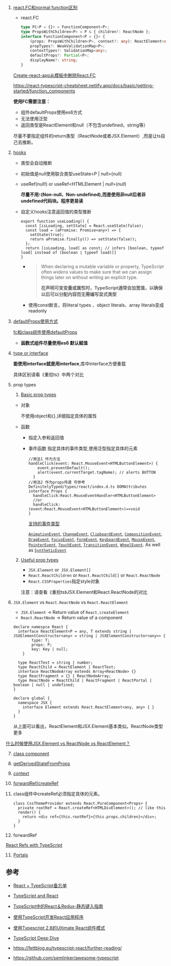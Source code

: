 1. [react.FC和normal function区别](https://react-typescript-cheatsheet.netlify.app/docs/basic/getting-started/function_components)

   * react.FC

     ```typescript
     type FC<P = {}> = FunctionComponent<P>;
     type PropsWithChildren<P> = P & { children?: ReactNode };
     interface FunctionComponent<P = {}> {
         (props: PropsWithChildren<P>, context?: any): ReactElement<any, any> | null;
         propTypes?: WeakValidationMap<P>;
         contextTypes?: ValidationMap<any>;
         defaultProps?: Partial<P>;
         displayName?: string;
     }
     ```

   [Create-react-app从模板中删除React.FC](https://github.com/facebook/create-react-app/pull/8177)

   https://react-typescript-cheatsheet.netlify.app/docs/basic/getting-started/function_components

   **使用FC需要注意：**

   * 组件defaultProps使用es6方式
   * 无法使用泛型
   * 返回类型是ReactElement和null（不包含undefined，string等）

   尽量不要指定组件的return类型（ReactNode或者JSX.Element）,而是让ts自己去推断。

2. [hooks](https://react-typescript-cheatsheet.netlify.app/docs/basic/getting-started/hooks)

   * 类型会自动推断

   * 初始值是null使用联合类型useState<P | null>(null)

   * useRef<HTMLElement>(null!) or useRef<HTMLElement | *null*>(*null*)

     **尽量不用`!`(Non-null、Non-undefined),而是使用非null后者非undefined代码块。程序更易读**

   * 自定义hooks注意返回值的类型推断

     ```tsx
     export function useLoading() {
       const [isLoading, setState] = React.useState(false);
       const load = (aPromise: Promise<any>) => {
         setState(true);
         return aPromise.finally(() => setState(false));
       };
       return [isLoading, load] as const; // infers [boolean, typeof load] instead of (boolean | typeof load)[]
     }
     ```

     * > When declaring a mutable variable or property, TypeScript often *widens* values to make sure that we can assign things later on without writing an explicit type.
       >
       > **在声明可变变量或属性时，TypeScript通常会加宽值，以确保以后可以分配内容而无需编写显式类型**

     * 使用const断言，将literal types 、object literals、array literals变成readonly

3. [defaultProps使用方式](https://react-typescript-cheatsheet.netlify.app/docs/basic/getting-started/default_props)

   [fc和class组件使用defaultProps](https://www.typescriptlang.org/docs/handbook/release-notes/typescript-3-0.html#support-for-defaultprops-in-jsx)

   * **函数式组件尽量使用es6 默认赋值**

4. [type or interface](https://react-typescript-cheatsheet.netlify.app/docs/basic/getting-started/types_or_interfaces)

    **能使用interface就是用interface**,库中interface方便重载

   具体区别请看《重拾ts》中两个对比

5. prop types

   1. [Basic prop types](https://react-typescript-cheatsheet.netlify.app/docs/basic/getting-started/basic_type_example)

     * 对象

       不使用object和{},详细指定具体的属性

     * 函数

       * 指定入参和返回值

       * 事件函数 指定具体的事件类型,使用泛型指定具体的元素

         ```tsx
         //用法1 作为方法
         handleClick(event: React.MouseEvent<HTMLButtonElement>) {
             event.preventDefault();
             alert(event.currentTarget.tagName); // alerts BUTTON
           }
         //用法2 作为props传递 可参考DefinitelyTyped/types/react/index.d.ts DOMAttributes
         interface Props {
           handleClick:React.MouseEventHandler<HTMLButtonElement>
           //or
           handleClick: (event:React.MouseEvent<HTMLButtonElement>)=>void
         }
         ```

         [支持的事件类型 ](https://fettblog.eu/typescript-react/events/#basic-event-handling)

         [`AnimationEvent`](https://developer.mozilla.org/en-US/docs/Web/API/AnimationEvent), [`ChangeEvent`](https://developer.mozilla.org/en-US/docs/Web/API/ChangeEvent), [`ClipboardEvent`](https://developer.mozilla.org/en-US/docs/Web/API/ClipboardEvent), [`CompositionEvent`](https://developer.mozilla.org/en-US/docs/Web/API/CompositionEvent), [`DragEvent`](https://developer.mozilla.org/en-US/docs/Web/API/DragEvent), [`FocusEvent`](https://developer.mozilla.org/en-US/docs/Web/API/FocusEvent), [`FormEvent`](https://developer.mozilla.org/en-US/docs/Web/API/FormEvent), [`KeyboardEvent`](https://developer.mozilla.org/en-US/docs/Web/API/KeyboardEvent), [`MouseEvent`](https://developer.mozilla.org/en-US/docs/Web/API/MouseEvent), [`PointerEvent`](https://developer.mozilla.org/en-US/docs/Web/API/PointerEvent), [`TouchEvent`](https://developer.mozilla.org/en-US/docs/Web/API/TouchEvent), [`TransitionEvent`](https://developer.mozilla.org/en-US/docs/Web/API/TransitionEvent), [`WheelEvent`](https://developer.mozilla.org/en-US/docs/Web/API/WheelEvent). As well as [ `SyntheticEvent`](https://reactjs.org/docs/events.html#reference)

   2. [Useful prop types](https://react-typescript-cheatsheet.netlify.app/docs/basic/getting-started/react_prop_type_example)

      * `JSX.Element` or` JSX.Element[]`
      * `React.ReactChildren` or `React.ReactChild[]` or `React.ReactNode`
      * `React.CSSProperties`指定style对象

      注意：请查看《重拾ts》JSX.Element和React.ReactNode的对比

6.  `JSX.Element` vs `React.ReactNode` vs `React.ReactElement`

      - `JSX.Element` -> Return value of `React.createElement`
      - `React.ReactNode` -> Return value of a component

      ```tsx
      declare namespce React {
        interface ReactElement<P = any, T extends string | JSXElementConstructor<any> = string | JSXElementConstructor<any>> {
              type: T;
              props: P;
              key: Key | null;
          }
        
        type ReactText = string | number;
        type ReactChild = ReactElement | ReactText;
        interface ReactNodeArray extends Array<ReactNode> {}
        type ReactFragment = {} | ReactNodeArray;
        type ReactNode = ReactChild | ReactFragment | ReactPortal | boolean | null | undefined;
      }
      
      declare global {
        namespace JSX {
          interface Element extends React.ReactElement<any, any> { }  
        }	
      }
      ```

      从上面可以看出，ReactElement和JSX.Element基本类似。ReactNode类型更多

   [什么时候使用JSX.Element vs ReactNode vs ReactElement？](https://stackoverflow.com/questions/58123398/when-to-use-jsx-element-vs-reactnode-vs-reactelement/59840095#59840095)

7. [class component](https://react-typescript-cheatsheet.netlify.app/docs/basic/getting-started/class_components)

8. [getDerivedStateFromProps](https://react-typescript-cheatsheet.netlify.app/docs/basic/getting-started/get_derived_props_from_state)

9. [context](https://react-typescript-cheatsheet.netlify.app/docs/basic/getting-started/context)

10. [forwardRef/createRef](forwardRef/createRef)

   1. class组件中createRef必须指定具体的元素。

      ```tsx
      class CssThemeProvider extends React.PureComponent<Props> {
        private rootRef = React.createRef<HTMLDivElement>(); // like this
        render() {
          return <div ref={this.rootRef}>{this.props.children}</div>;
        }
      }
      ```

   2. forwardRef

   [React Refs with TypeScript](https://medium.com/@martin_hotell/react-refs-with-typescript-a32d56c4d315)

11. [Portals](https://react-typescript-cheatsheet.netlify.app/docs/basic/getting-started/portals)

## 参考

- [React + TypeScript备忘单](https://github.com/typescript-cheatsheets/react-typescript-cheatsheet#reacttypescript-cheatsheets)

- [TypeScript and React](https://fettblog.eu/typescript-react/)

- [TypeScript中的React＆Redux-静态键入指南](https://github.com/piotrwitek/react-redux-typescript-guide#react--redux-in-typescript---static-typing-guide)

- [使用TypeScript开发React应用程序](https://egghead.io/courses/use-typescript-to-develop-react-applications)

- [使用Typescript 2.8的Ultimate React组件模式](https://levelup.gitconnected.com/ultimate-react-component-patterns-with-typescript-2-8-82990c516935)

- [TypeScript Deep Dive](https://basarat.gitbook.io/typescript/)

- https://fettblog.eu/typescript-react/further-reading/

- https://github.com/semlinker/awesome-typescript

  

